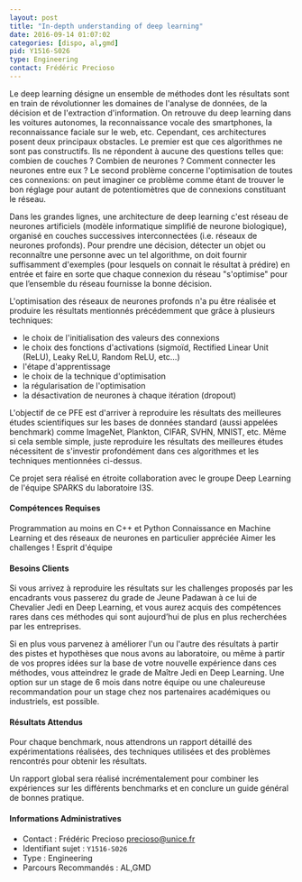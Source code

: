 ```yaml
---
layout: post
title: "In-depth understanding of deep learning"
date: 2016-09-14 01:07:02
categories: [dispo, al,gmd]
pid: Y1516-S026
type: Engineering
contact: Frédéric Precioso
---
```

       
Le deep learning désigne un ensemble de méthodes dont les résultats sont en train de révolutionner les domaines de l'analyse de données, de la décision et de l'extraction d'information. On retrouve du deep learning dans les voitures autonomes, la reconnaissance vocale des smartphones, la reconnaissance faciale sur le web, etc. Cependant, ces architectures posent deux principaux obstacles.
Le premier est que ces algorithmes ne sont pas constructifs. Ils ne répondent à aucune des questions telles que: combien de couches ? Combien de neurones ? Comment connecter les neurones entre eux ?
Le second problème concerne l'optimisation de toutes ces connexions: on peut imaginer ce problème comme étant de trouver le bon réglage pour autant de potentiomètres que de connexions constituant le réseau.

Dans les grandes lignes, une architecture de deep learning c'est réseau de neurones artificiels (modèle informatique simplifié de neurone biologique), organisé en couches successives interconnectées (i.e. réseaux de neurones profonds). Pour prendre une décision, détecter un objet ou reconnaître une personne avec un tel algorithme, on doit fournir suffisamment d'exemples (pour lesquels on connait le résultat à prédire) en entrée et faire en sorte que chaque connexion du réseau "s'optimise" pour que l’ensemble du réseau fournisse la bonne décision.

L'optimisation des réseaux de neurones profonds n'a pu être réalisée et produire les résultats mentionnés précédemment que grâce à plusieurs techniques:
- le choix de l'initialisation des valeurs des connexions
- le choix des fonctions d'activations (sigmoïd, Rectified Linear Unit (ReLU), Leaky ReLU, Random ReLU, etc...)
- l'étape d'apprentissage
- le choix de la technique d'optimisation 
- la régularisation de l'optimisation
- la désactivation de neurones à chaque itération (dropout)

L'objectif de ce PFE est d'arriver à reproduire les résultats des meilleures études scientifiques sur les bases de données standard (aussi appelées benchmark) comme ImageNet, Plankton, CIFAR, SVHN, MNIST, etc. Même si cela semble simple, juste reproduire les résultats des meilleures études nécessitent de s'investir profondément dans ces algorithmes et les techniques mentionnées ci-dessus. 

Ce projet sera réalisé en étroite collaboration avec le groupe Deep Learning de l'équipe SPARKS du laboratoire I3S.

#### Compétences Requises
Programmation au moins en C++ et Python
Connaissance en Machine Learning et des réseaux de neurones en particulier appréciée
Aimer les challenges !
Esprit d'équipe


#### Besoins Clients
Si vous arrivez à reproduire les résultats sur les challenges proposés par les encadrants vous passerez du grade de Jeune Padawan à ce lui de Chevalier Jedi en Deep Learning, et vous aurez acquis des compétences rares dans ces méthodes qui sont aujourd’hui de plus en plus recherchées par les entreprises.

Si en plus vous parvenez à améliorer l'un ou l'autre des résultats à partir des pistes et hypothèses que nous avons au laboratoire, ou même à partir de vos propres idées sur la base de votre nouvelle expérience dans ces méthodes, vous atteindrez le grade de Maître Jedi en Deep Learning. Une option sur un stage de 6 mois dans notre équipe ou une chaleureuse recommandation pour un stage chez nos partenaires académiques ou industriels, est possible.

#### Résultats Attendus
Pour chaque benchmark, nous attendrons un rapport détaillé des expérimentations réalisées, des techniques utilisées et des problèmes rencontrés pour obtenir les résultats.

Un rapport global sera réalisé incrémentalement pour combiner les expériences sur les différents benchmarks et en conclure un guide général de bonnes pratique.
     

#### Informations Administratives
  * Contact : Frédéric Precioso <precioso@unice.fr>
  * Identifiant sujet : `Y1516-S026`
  * Type : Engineering
  * Parcours Recommandés : AL,GMD
     